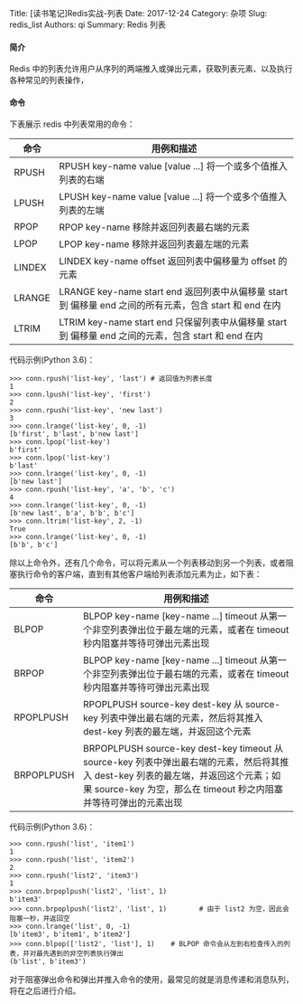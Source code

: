 Title: [读书笔记]Redis实战-列表
Date: 2017-12-24
Category: 杂项
Slug: redis_list
Authors: qi
Summary: Redis 列表


#### 简介
Redis 中的列表允许用户从序列的两端推入或弹出元素，获取列表元素、以及执行各种常见的列表操作，

#### 命令
下表展示 redis 中列表常用的命令：

| 命令 | 用例和描述 |
| ---- | ---- |
| RPUSH | RPUSH key-name value [value ...] 将一个或多个值推入列表的右端 |
| LPUSH | LPUSH key-name value [value ...] 将一个或多个值推入列表的左端 |
| RPOP | RPOP key-name 移除并返回列表最右端的元素 |
| LPOP | LPOP key-name 移除并返回列表最左端的元素 |
| LINDEX | LINDEX key-name offset 返回列表中偏移量为 offset 的元素 |
| LRANGE | LRANGE key-name start end 返回列表中从偏移量 start 到 偏移量 end 之间的所有元素，包含 start 和 end 在内 |
| LTRIM | LTRIM key-name start end 只保留列表中从偏移量 start 到 偏移量 end 之间的元素，包含 start 和 end 在内 |

代码示例(Python 3.6)：

    >>> conn.rpush('list-key', 'last') # 返回值为列表长度
    1
    >>> conn.lpush('list-key', 'first')
    2
    >>> conn.rpush('list-key', 'new last')
    3
    >>> conn.lrange('list-key', 0, -1)
    [b'first', b'last', b'new last']
    >>> conn.lpop('list-key')
    b'first'
    >>> conn.lpop('list-key')
    b'last'
    >>> conn.lrange('list-key', 0, -1)
    [b'new last']
    >>> conn.rpush('list-key', 'a', 'b', 'c')
    4
    >>> conn.lrange('list-key', 0, -1)
    [b'new last', b'a', b'b', b'c']
    >>> conn.ltrim('list-key', 2, -1)
    True
    >>> conn.lrange('list-key', 0, -1)
    [b'b', b'c']

除以上命令外，还有几个命令，可以将元素从一个列表移动到另一个列表，或者阻塞执行命令的客户端，直到有其他客户端给列表添加元素为止，如下表：

| 命令 | 用例和描述 |
| ---- | ---- |
| BLPOP | BLPOP key-name [key-name ...] timeout 从第一个非空列表弹出位于最左端的元素，或者在 timeout 秒内阻塞并等待可弹出元素出现 |
| BRPOP | BLPOP key-name [key-name ...] timeout 从第一个非空列表弹出位于最右端的元素，或者在 timeout 秒内阻塞并等待可弹出元素出现 |
| RPOPLPUSH | RPOPLPUSH source-key dest-key 从 source-key 列表中弹出最右端的元素，然后将其推入 dest-key 列表的最左端，并返回这个元素 |
| BRPOPLPUSH | BRPOPLPUSH source-key dest-key timeout 从 source-key 列表中弹出最右端的元素，然后将其推入 dest-key 列表的最左端，并返回这个元素；如果 source-key 为空，那么在 timeout 秒之内阻塞并等待可弹出的元素出现 |

代码示例(Python 3.6)：

    >>> conn.rpush('list', 'item1')
    1
    >>> conn.rpush('list', 'item2')
    2
    >>> conn.rpush('list2', 'item3')
    1
    >>> conn.brpoplpush('list2', 'list', 1)
    b'item3'
    >>> conn.brpoplpush('list2', 'list', 1)        # 由于 list2 为空，因此会阻塞一秒，并返回空
    >>> conn.lrange('list', 0, -1)
    [b'item3', b'item1', b'item2']
    >>> conn.blpop(['list2', 'list'], 1)    # BLPOP 命令会从左到右检查传入的列表，并对最先遇到的非空列表执行弹出
    (b'list', b'item3')

对于阻塞弹出命令和弹出并推入命令的使用，最常见的就是消息传递和消息队列，将在之后进行介绍。
